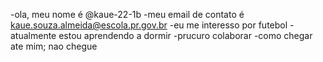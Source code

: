 -ola, meu nome é @kaue-22-1b
-meu email de contato é kaue.souza.almeida@escola.pr.gov.br
-eu me interesso por futebol
-atualmente estou aprendendo a dormir
-prucuro colaborar
-como chegar ate mim; nao chegue

